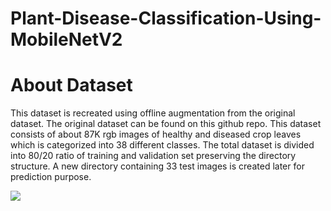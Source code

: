 # Plant-Disease-Classification-Using-MobileNetV2

# About Dataset

This dataset is recreated using offline augmentation from the original dataset. The original dataset can be found on this github repo. This dataset consists of about 87K rgb images of healthy and diseased crop leaves which is categorized into 38 different classes. The total dataset is divided into 80/20 ratio of training and validation set preserving the directory structure. A new directory containing 33 test images is created later for prediction purpose.

![](https://www.frontiersin.org/files/Articles/215232/fpls-07-01419-HTML-r2/image_m/fpls-07-01419-g001.jpg)
